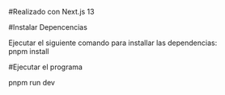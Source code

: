 #Realizado con Next.js 13 

#Instalar Depencencias

Ejecutar el siguiente comando para installar las dependencias:  
  pnpm install 
  
#Ejecutar el programa

pnpm run dev
